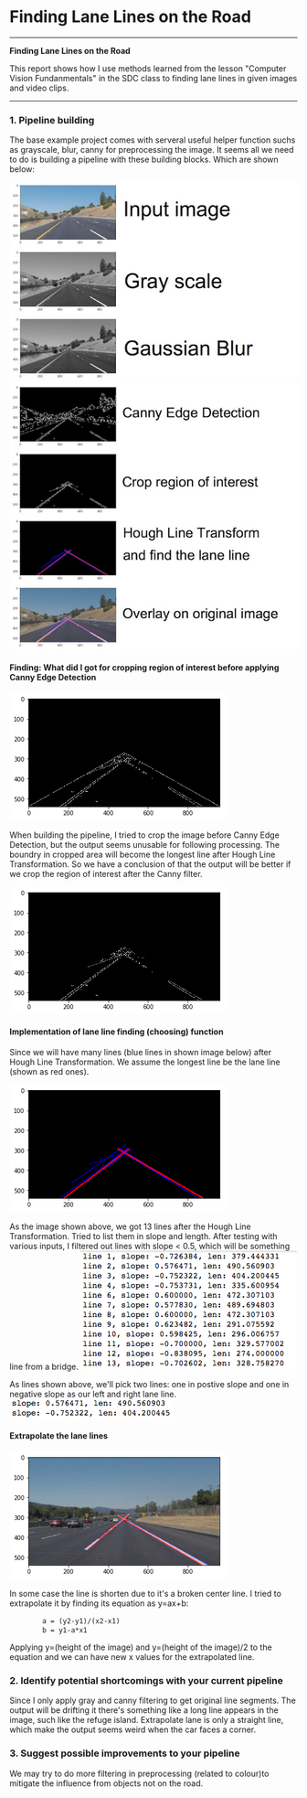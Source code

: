 # **Finding Lane Lines on the Road** 


---

**Finding Lane Lines on the Road**

This report shows how I use methods learned from the lesson "Computer Vision Fundanmentals" in the SDC class to finding lane lines in given images and video clips.


---


### 1. Pipeline building

The base example project comes with serveral useful helper function suchs as grayscale, blur, canny for preprocessing the image. It seems all we need to do is building a pipeline with these building blocks. Which are shown below:

![image](images/steps_1.jpg)
![image](images/steps_2.jpg)

#### Finding: What did I got for cropping region of interest before applying Canny Edge Detection

![image](images/roi_before_canny.png)

When building the pipeline, I tried to crop the image before Canny Edge Detection, but the output seems unusable for following processing.
The boundry in cropped area will become the longest line after Hough Line Transformation. So we have a conclusion of that the output will be better if we crop the region of interest after the Canny filter.

![image](images/canny_before_roi.png)

#### Implementation of lane line finding (choosing) function
Since we will have many lines (blue lines in shown image below) after Hough Line Transformation. We assume the longest line be the lane line (shown as red ones).

![image](images/houghlines.png)

As the image shown above, we got 13 lines after the Hough Line Transformation. Tried to list them in slope and length. After testing with various inputs, I filtered out lines with slope < 0.5, which will be something line from a bridge.
![image](images/lines_debug.png)

As lines shown above, we'll pick two lines: one in postive slope and one in negative slope as our left and right lane line.
![image](images/lines_debug_2.png)

#### Extrapolate the lane lines
![image](images/short_line.png)

In some case the line is shorten due to it's a broken center line. I tried to extrapolate it by finding its equation as y=ax+b:

```
        a = (y2-y1)/(x2-x1)
        b = y1-a*x1

```

Applying y=(height of the image) and y=(height of the image)/2 to the equation and we can have new x values for the extrapolated line.

### 2. Identify potential shortcomings with your current pipeline


Since I only apply gray and canny filtering to get original line segments. The output will be drifting it there's something like a long line appears in the image, such like the refuge island. Extrapolate lane is only a straight line, which make the output seems weird when the car faces a corner.

### 3. Suggest possible improvements to your pipeline

We may try to do more filtering in preprocessing (related to colour)to mitigate the influence from objects not on the road.
